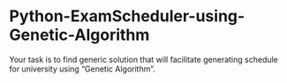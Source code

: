 # Python-ExamScheduler-using-Genetic-Algorithm
Your task is to find generic solution that will facilitate generating schedule for university using “Genetic Algorithm”.
